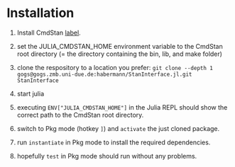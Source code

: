 # Installation

1. Install CmdStan [label](https://github.com/stan-dev/cmdstan/tags).
2. set the JULIA_CMDSTAN_HOME environment variable to the CmdStan root directory
    (= the directory containing the bin, lib, and make folder)
3. clone the respository to a location you prefer:
    `git clone --depth 1 gogs@gogs.zmb.uni-due.de:habermann/StanInterface.jl.git StanInterface`

4. start julia
5. executing `ENV["JULIA_CMDSTAN_HOME"]` in the Julia REPL should show the correct
    path to the CmdStan root directory.
6. switch to Pkg mode (hotkey `]`) and `activate` the just cloned package.
7. run `instantiate` in Pkg mode to install the required dependencies.
8. hopefully `test` in Pkg mode should run without any problems.